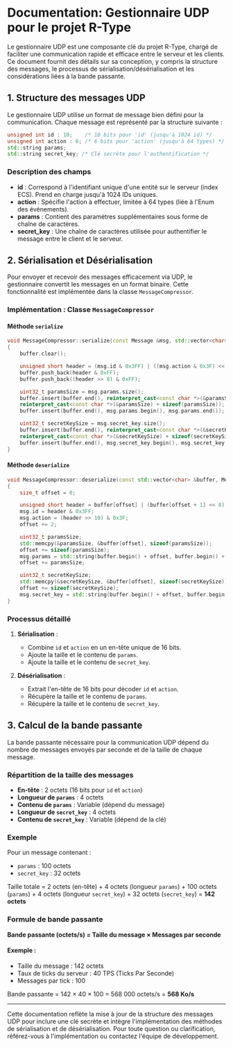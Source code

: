 # Documentation: Gestionnaire UDP pour le projet R-Type

Le gestionnaire UDP est une composante clé du projet R-Type, chargé de faciliter une communication rapide et efficace entre le serveur et les clients. Ce document fournit des détails sur sa conception, y compris la structure des messages, le processus de sérialisation/désérialisation et les considérations liées à la bande passante.

## 1. Structure des messages UDP

Le gestionnaire UDP utilise un format de message bien défini pour la communication. Chaque message est représenté par la structure suivante :

```c++
unsigned int id : 10;    /* 10 bits pour 'id' (jusqu'à 1024 id) */
unsigned int action : 6; /* 6 bits pour 'action' (jusqu'à 64 types) */
std::string params;
std::string secret_key; /* Clé secrète pour l'authentification */
```

### Description des champs
- **id** : Correspond à l'identifiant unique d'une entité sur le serveur (index ECS). Prend en charge jusqu'à 1024 IDs uniques.
- **action** : Spécifie l'action à effectuer, limitée à 64 types (liée à l'Enum des événements).
- **params** : Contient des paramètres supplémentaires sous forme de chaîne de caractères.
- **secret_key** : Une chaîne de caractères utilisée pour authentifier le message entre le client et le serveur.

## 2. Sérialisation et Désérialisation

Pour envoyer et recevoir des messages efficacement via UDP, le gestionnaire convertit les messages en un format binaire. Cette fonctionnalité est implémentée dans la classe `MessageCompressor`.

### Implémentation : Classe `MessageCompressor`

#### Méthode `serialize`
```c++
void MessageCompressor::serialize(const Message &msg, std::vector<char> &buffer)
{
    buffer.clear();

    unsigned short header = (msg.id & 0x3FF) | ((msg.action & 0x3F) << 10);
    buffer.push_back(header & 0xFF);
    buffer.push_back((header >> 8) & 0xFF);

    uint32_t paramsSize = msg.params.size();
    buffer.insert(buffer.end(), reinterpret_cast<const char *>(&paramsSize),
    reinterpret_cast<const char *>(&paramsSize) + sizeof(paramsSize));
    buffer.insert(buffer.end(), msg.params.begin(), msg.params.end());

    uint32_t secretKeySize = msg.secret_key.size();
    buffer.insert(buffer.end(), reinterpret_cast<const char *>(&secretKeySize),
    reinterpret_cast<const char *>(&secretKeySize) + sizeof(secretKeySize));
    buffer.insert(buffer.end(), msg.secret_key.begin(), msg.secret_key.end());
}
```

#### Méthode `deserialize`
```c++
void MessageCompressor::deserialize(const std::vector<char> &buffer, Message &msg)
{
    size_t offset = 0;

    unsigned short header = buffer[offset] | (buffer[offset + 1] << 8);
    msg.id = header & 0x3FF;
    msg.action = (header >> 10) & 0x3F;
    offset += 2;

    uint32_t paramsSize;
    std::memcpy(&paramsSize, &buffer[offset], sizeof(paramsSize));
    offset += sizeof(paramsSize);
    msg.params = std::string(buffer.begin() + offset, buffer.begin() + offset + paramsSize);
    offset += paramsSize;

    uint32_t secretKeySize;
    std::memcpy(&secretKeySize, &buffer[offset], sizeof(secretKeySize));
    offset += sizeof(secretKeySize);
    msg.secret_key = std::string(buffer.begin() + offset, buffer.begin() + offset + secretKeySize);
}
```

### Processus détaillé
1. **Sérialisation** :
   - Combine `id` et `action` en un en-tête unique de 16 bits.
   - Ajoute la taille et le contenu de `params`.
   - Ajoute la taille et le contenu de `secret_key`.

2. **Désérialisation** :
   - Extrait l'en-tête de 16 bits pour décoder `id` et `action`.
   - Récupère la taille et le contenu de `params`.
   - Récupère la taille et le contenu de `secret_key`.

## 3. Calcul de la bande passante

La bande passante nécessaire pour la communication UDP dépend du nombre de messages envoyés par seconde et de la taille de chaque message.

### Répartition de la taille des messages
- **En-tête** : 2 octets (16 bits pour `id` et `action`)
- **Longueur de `params`** : 4 octets
- **Contenu de `params`** : Variable (dépend du message)
- **Longueur de `secret_key`** : 4 octets
- **Contenu de `secret_key`** : Variable (dépend de la clé)

### Exemple
Pour un message contenant :
- `params` : 100 octets
- `secret_key` : 32 octets

Taille totale = 2 octets (en-tête) + 4 octets (longueur `params`) + 100 octets (`params`) + 4 octets (longueur `secret_key`) + 32 octets (`secret_key`) = **142 octets**

### Formule de bande passante

**Bande passante (octets/s) = Taille du message × Messages par seconde**

#### Exemple :
- Taille du message : 142 octets
- Taux de ticks du serveur : 40 TPS (Ticks Par Seconde)
- Messages par tick : 100

Bande passante = 142 × 40 × 100 = 568 000 octets/s = **568 Ko/s**

---

Cette documentation reflète la mise à jour de la structure des messages UDP pour inclure une clé secrète et intègre l'implémentation des méthodes de sérialisation et de désérialisation. Pour toute question ou clarification, référez-vous à l'implémentation ou contactez l'équipe de développement.
